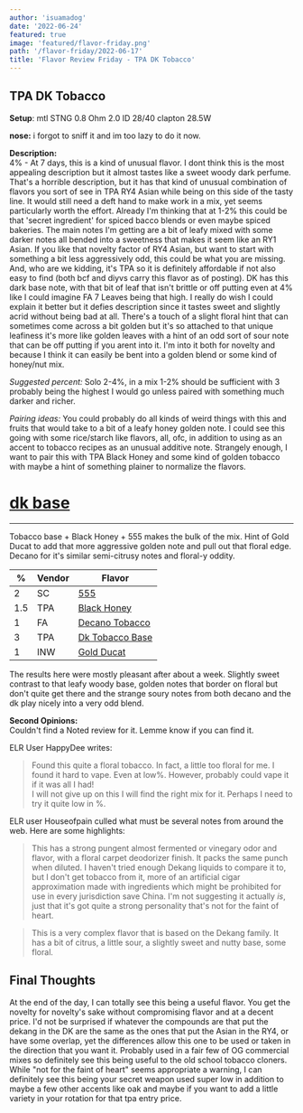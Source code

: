 ```yaml
---
author: 'isuamadog'
date: '2022-06-24'
featured: true
image: 'featured/flavor-friday.png'
path: '/flavor-friday/2022-06-17'
title: 'Flavor Review Friday - TPA DK Tobacco'
---
```


## TPA DK Tobacco

**Setup**: mtl STNG 0.8 Ohm 2.0 ID 28/40 clapton 28.5W

**nose:** i forgot to sniff it and im too lazy to do it now.

**Description:**  
 4% - At 7 days, this is a kind of unusual flavor. I dont think this is the most appealing description but it almost tastes like a sweet woody dark perfume. That's a horrible description, but it has that kind of unusual combination of flavors you sort of see in TPA RY4 Asian while being on this side of the tasty line. It would still need a deft hand to make work in a mix, yet seems particularly worth the effort. Already I'm thinking that at 1-2% this could be that 'secret ingredient' for spiced bacco blends or even maybe spiced bakeries. The main notes I'm getting are a bit of leafy mixed with some darker notes all bended into a sweetness that makes it seem like an RY1 Asian. If you like that novelty factor of RY4 Asian, but want to start with something a bit less aggressively odd, this could be what you are missing. And, who are we kidding, it's TPA so it is definitely affordable if not also easy to find (both bcf and diyvs carry this flavor as of posting).
DK has this dark base note, with that bit of leaf that isn't brittle or off putting even at 4% like I could imagine FA 7 Leaves being that high. I really do wish I could explain it better but it defies description since it tastes sweet and slightly acrid without being bad at all. There's a touch of a slight floral hint that can sometimes come across a bit golden but it's so attached to that unique leafiness it's more like golden leaves with a hint of an odd sort of sour note that can be off putting if you arent into it. I'm into it both for novelty and because I think it can easily be bent into a golden blend or some kind of honey/nut mix.

_Suggested percent:_ Solo 2-4%, in a mix 1-2% should be sufficient with 3 probably being the highest I would go unless paired with something much darker and richer.

_Pairing ideas:_ You could probably do all kinds of weird things with this and fruits that would take to a bit of a leafy honey golden note. I could see this going with some rice/starch like flavors, all, ofc, in addition to using as an accent to tobacco recipes as an unusual additive note. Strangely enough, I want to pair this with TPA Black Honey and some kind of golden tobacco with maybe a hint of something plainer to normalize the flavors.

# [dk base](https://alltheflavors.com/recipes/share/b76b9e6b-76a2-464c-99c0-7b401f8a26e0)

---

Tobacco base + Black Honey + 555 makes the bulk of the mix. Hint of Gold Ducat to add that more aggressive golden note and pull out that floral edge. Decano for it's similar semi-citrusy notes and floral-y oddity.

| %   | Vendor | Flavor                                                                                     |
| --- | ------ | ------------------------------------------------------------------------------------------ |
| 2   | SC     | [555](https://alltheflavors.com/flavors/super-concentrates-555)                            |
| 1.5 | TPA    | [Black Honey](https://alltheflavors.com/flavors/the-flavor-apprentice-black-honey)         |
| 1   | FA     | [Decano Tobacco](https://alltheflavors.com/flavors/flavourart-decano-tobacco)              |
| 3   | TPA    | [Dk Tobacco Base](https://alltheflavors.com/flavors/the-flavor-apprentice-dk-tobacco-base) |
| 1   | INW    | [Gold Ducat](https://alltheflavors.com/flavors/inawera-gold-ducat)                         |

The results here were mostly pleasant after about a week. Slightly sweet contrast to that leafy woody base, golden notes that border on floral but don't quite get there and the strange soury notes from both decano and the dk play nicely into a very odd blend.

**Second Opinions:**  
Couldn't find a Noted review for it. Lemme know if you can find it.

ELR User HappyDee writes:

> Found this quite a floral tobacco. In fact, a little too floral for me. I found it hard to vape. Even at low%. However, probably could vape it if it was all I had!  
> I will not give up on this I will find the right mix for it. Perhaps I need to try it quite low in %.

ELR user Houseofpain culled what must be several notes from around the web. Here are some highlights:

> This has a strong pungent almost fermented or vinegary odor and flavor, with a floral carpet deodorizer finish. It packs the same punch when diluted. I haven't tried enough Dekang liquids to compare it to, but I don't get tobacco from it, more of an artificial cigar approximation made with ingredients which might be prohibited for use in every jurisdiction save China. I'm not suggesting it actually _is_, just that it's got quite a strong personality that's not for the faint of heart.

> This is a very complex flavor that is based on the Dekang family. It has a bit of citrus, a little sour, a slightly sweet and nutty base, some floral.

## Final Thoughts

At the end of the day, I can totally see this being a useful flavor. You get the novelty for novelty's sake without compromising flavor and at a decent price. I'd not be surprised if whatever the compounds are that put the dekang in the DK are the same as the ones that put the Asian in the RY4, or have some overlap, yet the differences allow this one to be used or taken in the direction that you want it. Probably used in a fair few of OG commercial mixes so definitely see this being useful to the old school tobacco cloners. While "not for the faint of heart" seems appropriate a warning, I can definitely see this being your secret weapon used super low in addition to maybe a few other accents like oak and maybe if you want to add a little variety in your rotation for that tpa entry price.
